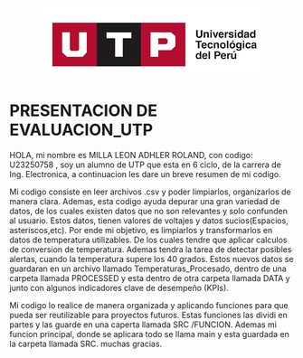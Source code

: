 <p align="center">
  <img src="img/utp.png" alt="Logo UTP" />
</p>

# PRESENTACION DE EVALUACION_UTP

HOLA, mi nombre es MILLA LEON ADHLER ROLAND, con codigo: U23250758 , soy un alumno de UTP que esta en 6 ciclo, de la carrera de Ing. Electronica, a continuacion les dare un breve resumen de mi codigo.

Mi codigo consiste en leer archivos .csv y poder limpiarlos, organizarlos de manera clara. Ademas, esta codigo ayuda depurar una gran variedad de datos, de los cuales existen datos que no son relevantes y solo confunden al usuario.  Estos datos, tienen valores de voltajes y datos sucios(Espacios, asteriscos,etc). Por ende mi objetivo, es limpiarlos y transformarlos en datos de temperatura utilizables. De los cuales tendre que aplicar calculos de conversion de temperatura. Ademas tendra la tarea de detectar posibles alertas, cuando la temperatura supere los 40 grados. Estos nuevos datos se guardaran en un archivo llamado Temperaturas_Procesado, dentro de una carpeta llamada PROCESSED y esta dentro de otra carpeta llamada DATA y  junto con algunos indicadores clave de desempeño (KPIs).

Mi codigo lo realice de manera organizada y aplicando funciones para que pueda ser reutilizable para proyectos futuros. Estas funciones las dividi en partes y las guarde en una caperta llamada SRC /FUNCION. Ademas mi funcion principal, donde se aplicara todo se llama main y esta guardada en la carpeta llamada SRC. muchas gracias.





